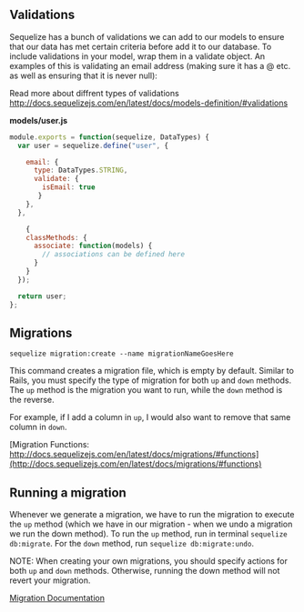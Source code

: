 ## Validations

Sequelize has a bunch of validations we can add to our models to ensure that our data has met certain criteria before add it to our database. To include validations in your model, wrap them in a validate object. An examples of this is validating an email address (making sure it has a @ etc. as well as ensuring that it is never null):

Read more about diffrent types of validations
http://docs.sequelizejs.com/en/latest/docs/models-definition/#validations

**models/user.js**
```js
module.exports = function(sequelize, DataTypes) {
  var user = sequelize.define("user", {

    email: {
      type: DataTypes.STRING,
      validate: {
        isEmail: true
       }
    },
  },

    {
    classMethods: {
      associate: function(models) {
        // associations can be defined here
      }
    }
  });

  return user;
};
```

## Migrations

`sequelize migration:create --name migrationNameGoesHere`

This command creates a migration file, which is empty by default. Similar to Rails, you must specify the type of migration for both `up` and `down` methods.
The `up` method is the migration you want to run, while the `down` method is the reverse.

For example, if I add a column in `up`, I would also want to remove that same column in `down`.

[Migration Functions: http://docs.sequelizejs.com/en/latest/docs/migrations/#functions](http://docs.sequelizejs.com/en/latest/docs/migrations/#functions)

## Running a migration

Whenever we generate a migration, we have to run the migration to execute the `up` method (which we have in our migration - when we undo a migration we run the down method).
To run the `up` method, run in terminal `sequelize db:migrate`. For the `down` method, run `sequelize db:migrate:undo`.

NOTE: When creating your own migrations, you should specify actions for both `up` and `down` methods. Otherwise, running the down method will not revert your migration.

[Migration Documentation](http://docs.sequelizejs.com/en/latest/docs/migrations/#functions)
